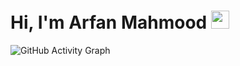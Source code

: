 # Hi, I'm Arfan Mahmood <img src="https://github.com/TheDudeThatCode/TheDudeThatCode/blob/master/Assets/Hi.gif" width="29px">

![GitHub Activity Graph](https://activity-graph.herokuapp.com/graph?username=arfanmahmood&theme=dracula&hide_border=true)
<!--
**arfanmahmood/arfanmahmood** is a ✨ _special_ ✨ repository because its `README.md` (this file) appears on your GitHub profile.

Here are some ideas to get you started:

- 🔭 I’m currently working on ...
- 🌱 I’m currently learning ...
- 👯 I’m looking to collaborate on ...
- 🤔 I’m looking for help with ...
- 💬 Ask me about ...
- 📫 How to reach me: ...
- 😄 Pronouns: ...
- ⚡ Fun fact: ...
-->

